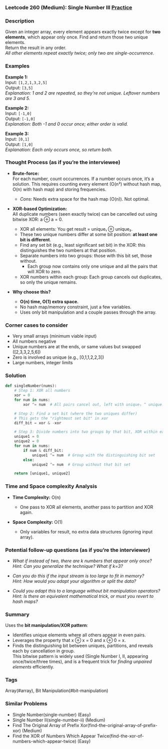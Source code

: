 ### Leetcode 260 (Medium): Single Number III [Practice](https://leetcode.com/problems/single-number-iii)

### Description  
Given an integer array, every element appears exactly twice except for **two elements**, which appear only once. Find and return those two unique elements.  
Return the result in any order.  
*All other elements repeat exactly twice; only two are single-occurrence.*

### Examples  

**Example 1:**  
Input: `[1,2,1,3,2,5]`  
Output: `[3,5]`  
*Explanation: 1 and 2 are repeated, so they're not unique. Leftover numbers are 3 and 5.*

**Example 2:**  
Input: `[-1,0]`  
Output: `[-1,0]`  
*Explanation: Both -1 and 0 occur once; either order is valid.*

**Example 3:**  
Input: `[0,1]`  
Output: `[1,0]`  
*Explanation: Each only occurs once, so return both.*

### Thought Process (as if you’re the interviewee)  

- **Brute-force:**  
  For each number, count occurrences. If a number occurs once, it’s a solution. This requires counting every element (O(n²) without hash map, O(n) with hash map) and storing frequencies.
  - *Cons*: Needs extra space for the hash map (O(n)). Not optimal.

- **XOR-based Optimization:**  
  All duplicate numbers (seen exactly twice) can be cancelled out using bitwise XOR: a ⊕ a = 0.  
  - XOR all elements: You get result = unique₁ ⊕ unique₂.
  - These two unique numbers differ at some bit position: **at least one bit is different**.
  - Find any set bit (e.g., least significant set bit) in the XOR: this distinguishes the two numbers at that position.
  - Separate numbers into two groups: those with this bit set, those without.  
    - Each group now contains only one unique and all the pairs that will XOR to zero.
  - XOR numbers within each group: Each group cancels out duplicates, so only the unique remains.

- **Why choose this?**  
  - **O(n) time, O(1) extra space.**  
  - No hash map/memory constraint, just a few variables.  
  - Uses only bit manipulation and a couple passes through the array.

### Corner cases to consider  
- Very small arrays (minimum viable input)
- All numbers negative
- Unique numbers are at the ends, or same values but swapped ([2,3,3,2,5,6])
- Zero is involved as unique (e.g., [0,1,1,2,2,3])
- Large numbers, integer limits

### Solution

```python
def singleNumber(nums):
    # Step 1: XOR all numbers
    xor = 0
    for num in nums:
        xor ^= num  # All pairs cancel out, left with unique₁ ^ unique₂

    # Step 2: Find a set bit (where the two uniques differ)
    # This gets the "rightmost set bit" in xor
    diff_bit = xor & -xor

    # Step 3: Divide numbers into two groups by that bit, XOR within each group
    unique1 = 0
    unique2 = 0
    for num in nums:
        if num & diff_bit:
            unique1 ^= num  # Group with the distinguishing bit set
        else:
            unique2 ^= num  # Group without that bit set

    return [unique1, unique2]
```

### Time and Space complexity Analysis  

- **Time Complexity:** O(n)  
  - One pass to XOR all elements, another pass to partition and XOR again.

- **Space Complexity:** O(1)  
  - Only variables for result, no extra data structures (ignoring input array).

### Potential follow-up questions (as if you’re the interviewer)  

- *What if instead of two, there are k numbers that appear only once?*  
  *Hint: Can you generalize the technique? What if k=3?*

- *Can you do this if the input stream is too large to fit in memory?*  
  *Hint: How would you adapt your algorithm or split the data?*

- *Could you adapt this to a language without bit manipulation operators?*  
  *Hint: Is there an equivalent mathematical trick, or must you revert to hash maps?*

### Summary
Uses the **bit manipulation/XOR pattern**:
- Identifies unique elements where all others appear in even pairs.
- Leverages the property that x ⊕ x = 0 and x ⊕ 0 = x.
- Finds the distinguishing bit between uniques, partitions, and reveals each by cancellation in group.  
This bitwise pattern is widely used (Single Number I, II, appearing once/twice/three times), and is a frequent trick for *finding unpaired elements* efficiently.

### Tags
Array(#array), Bit Manipulation(#bit-manipulation)

### Similar Problems
- Single Number(single-number) (Easy)
- Single Number II(single-number-ii) (Medium)
- Find The Original Array of Prefix Xor(find-the-original-array-of-prefix-xor) (Medium)
- Find the XOR of Numbers Which Appear Twice(find-the-xor-of-numbers-which-appear-twice) (Easy)